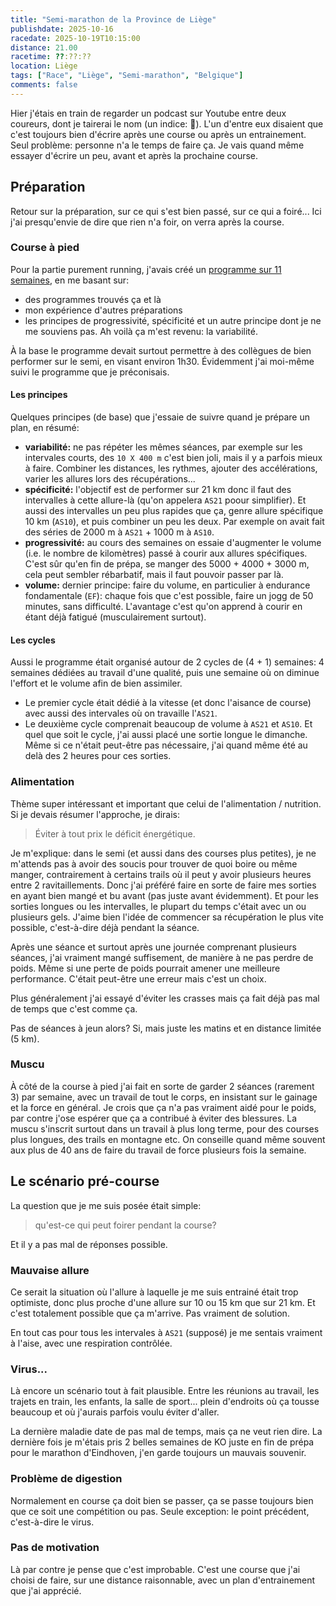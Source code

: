 ```yaml
---
title: "Semi-marathon de la Province de Liège"
publishdate: 2025-10-16
racedate: 2025-10-19T10:15:00
distance: 21.00
racetime: ??:??:??
location: Liège
tags: ["Race", "Liège", "Semi-marathon", "Belgique"]
comments: false
---
```


Hier j'étais en train de regarder un podcast sur Youtube entre deux coureurs, dont je tairerai le nom (un indice: 🧢). L'un d'entre eux disaient que c'est toujours bien d'écrire après une course ou après un entrainement. Seul problème: personne n'a le temps de faire ça. Je vais quand même essayer d'écrire un peu, avant et après la prochaine course.

## Préparation

Retour sur la préparation, sur ce qui s'est bien passé, sur ce qui a foiré... Ici j'ai presqu'envie de dire que rien n'a foir, on verra après la course.

### Course à pied

Pour la partie purement running, j'avais créé un [programme sur 11 semaines](https://docs.google.com/spreadsheets/d/1al_8GhpnFyG9XPp6w20onTFTz-X_Zlbd3CmFn3o48VI/edit?gid=0#gid=0), en me basant sur:
- des programmes trouvés ça et là
- mon expérience d'autres préparations
- les principes de progressivité, spécificité et un autre principe dont je ne me souviens pas. Ah voilà ça m'est revenu: la variabilité.

À la base le programme devait surtout permettre à des collègues de bien performer sur le semi, en visant environ 1h30. Évidemment j'ai moi-même suivi le programme que je préconisais.

#### Les principes

Quelques principes (de base) que j'essaie de suivre quand je prépare un plan, en résumé:
- __variabilité:__ ne pas répéter les mêmes séances, par exemple sur les intervales courts, des `10 X 400 m` c'est bien joli, mais il y a parfois mieux à faire. Combiner les distances, les rythmes, ajouter des accélérations, varier les allures lors des récupérations...
- __spécificité:__ l'objectif est de performer sur 21 km donc il faut des intervalles à cette allure-là (qu'on appelera `AS21` poour simplifier). Et aussi des intervalles un peu plus rapides que ça, genre allure spécifique 10 km (`AS10`), et puis combiner un peu les deux. Par exemple on avait fait des séries de 2000 m à `AS21` + 1000 m à `AS10`. 
- __progressivité:__ au cours des semaines on essaie d'augmenter le volume (i.e. le nombre de kilomètres) passé à courir aux allures spécifiques. C'est sûr qu'en fin de prépa, se manger des 5000 + 4000 + 3000 m, cela peut sembler rébarbatif, mais il faut pouvoir passer par là.
- __volume:__ dernier principe: faire du volume, en particulier à endurance fondamentale (`EF`): chaque fois que c'est possible, faire un jogg de 50 minutes, sans difficulté. L'avantage c'est qu'on apprend à courir en étant déjà fatigué (musculairement surtout).

#### Les cycles

Aussi le programme était organisé autour de 2 cycles de (4 + 1) semaines: 4 semaines dédiées au travail d'une qualité, puis une semaine où on diminue l'effort et le volume afin de bien assimiler. 

- Le premier cycle était dédié à la vitesse (et donc l'aisance de course) avec aussi des intervales où on travaille l'`AS21`. 
- Le deuxième cycle comprenait beaucoup de volume à `AS21` et `AS10`. Et quel que soit le cycle, j'ai aussi placé une sortie longue le dimanche. Même si ce n'était peut-être pas nécessaire, j'ai quand même été au delà des 2 heures pour ces sorties.

### Alimentation

Thème super intéressant et important que celui de l'alimentation / nutrition. Si je devais résumer l'approche, je dirais: 
> Éviter à tout prix le déficit énergétique.

Je m'explique: dans le semi (et aussi dans des courses plus petites), je ne m'attends pas à avoir des soucis pour trouver de quoi boire ou même manger, contrairement à certains trails où il peut y avoir plusieurs heures entre 2 ravitaillements. Donc j'ai préféré faire en sorte de faire mes sorties en ayant bien mangé et bu avant (pas juste avant évidemment). Et pour les sorties longues ou les intervalles, le plupart du temps c'était avec un ou plusieurs gels. J'aime bien l'idée de commencer sa récupération le plus vite possible, c'est-à-dire déjà pendant la séance.

Après une séance et surtout après une journée comprenant plusieurs séances, j'ai vraiment mangé suffisement, de manière à ne pas perdre de poids. Même si une perte de poids pourrait amener une meilleure performance. C'était peut-être une erreur mais c'est un choix. 

Plus généralement j'ai essayé d'éviter les crasses mais ça fait déjà pas mal de temps que c'est comme ça.

Pas de séances à jeun alors? Si, mais juste les matins et en distance limitée (5 km).

### Muscu

À côté de la course à pied j'ai fait en sorte de garder 2 séances (rarement 3) par semaine, avec un travail de tout le corps, en insistant sur le gainage et la force en général. Je crois que ça n'a pas vraiment aidé pour le poids, par contre j'ose espérer que ça a contribué à éviter des blessures. La muscu s'inscrit surtout dans un travail à plus long terme, pour des courses plus longues, des trails en montagne etc. On conseille quand même souvent aux plus de 40 ans de faire du travail de force plusieurs fois la semaine.

## Le scénario pré-course

La question que je me suis posée était simple:
> qu'est-ce qui peut foirer pendant la course?

Et il y a pas mal de réponses possible.

### Mauvaise allure

Ce serait la situation où l'allure à laquelle je me suis entrainé était trop optimiste, donc plus proche d'une allure sur 10 ou 15 km que sur 21 km. Et c'est totalement possible que ça m'arrive. Pas vraiment de solution.

En tout cas pour tous les intervales à `AS21` (supposé) je me sentais vraiment à l'aise, avec une respiration contrôlée.

### Virus...

Là encore un scénario tout à fait plausible. Entre les réunions au travail, les trajets en train, les enfants, la salle de sport... plein d'endroits où ça tousse beaucoup et où j'aurais parfois voulu éviter d'aller.

La dernière maladie date de pas mal de temps, mais ça ne veut rien dire. La dernière fois je m'étais pris 2 belles semaines de KO juste en fin de prépa pour le marathon d'Eindhoven, j'en garde toujours un mauvais souvenir.

### Problème de digestion

Normalement en course ça doit bien se passer, ça se passe toujours bien que ce soit une compétition ou pas. Seule exception: le point précédent, c'est-à-dire le virus. 

### Pas de motivation

Là par contre je pense que c'est improbable. C'est une course que j'ai choisi de faire, sur une distance raisonnable, avec un plan d'entrainement que j'ai apprécié. 